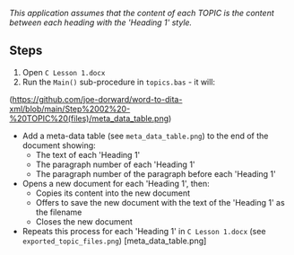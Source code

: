*This application assumes that the content of each TOPIC is the content between each heading with the 'Heading 1' style.*

Steps
-----
1. Open `C Lesson 1.docx`
2. Run the `Main()` sub-procedure in `topics.bas` - it will:

(https://github.com/joe-dorward/word-to-dita-xml/blob/main/Step%2002%20-%20TOPIC%20(files)/meta_data_table.png)

   * Add a meta-data table (see `meta_data_table.png`) to the end of the document showing:
     *  The text of each 'Heading 1'
     *  The paragraph number of each 'Heading 1'
     *  The paragraph number of the paragraph before each 'Heading 1'
   * Opens a new document for each 'Heading 1', then:
     * Copies its content into the new document
     * Offers to save the new document with the text of the 'Heading 1' as the filename
     * Closes the new document
   * Repeats this process for each 'Heading 1' in `C Lesson 1.docx` (see `exported_topic_files.png`)
[meta_data_table.png]
